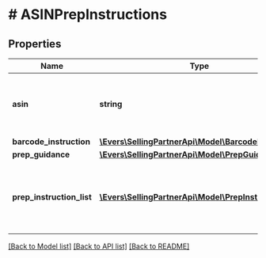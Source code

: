 # # ASINPrepInstructions

## Properties

Name | Type | Description | Notes
------------ | ------------- | ------------- | -------------
**asin** | **string** | The Amazon Standard Identification Number (ASIN) of the item. | [optional]
**barcode_instruction** | [**\Evers\SellingPartnerApi\Model\BarcodeInstruction**](BarcodeInstruction.md) |  | [optional]
**prep_guidance** | [**\Evers\SellingPartnerApi\Model\PrepGuidance**](PrepGuidance.md) |  | [optional]
**prep_instruction_list** | [**\Evers\SellingPartnerApi\Model\PrepInstruction[]**](PrepInstruction.md) | A list of preparation instructions to help with item sourcing decisions. | [optional]

[[Back to Model list]](../../README.md#models) [[Back to API list]](../../README.md#endpoints) [[Back to README]](../../README.md)
